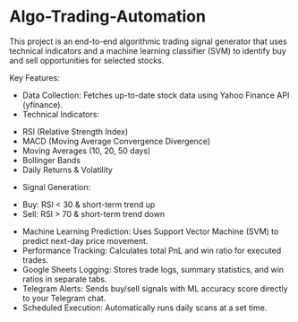 # Algo-Trading-Automation
This project is an end-to-end algorithmic trading signal generator that uses technical indicators and a machine learning classifier (SVM) to identify buy and sell opportunities for selected stocks.

Key Features:
* Data Collection: Fetches up-to-date stock data using Yahoo Finance API (yfinance).
* Technical Indicators:
- RSI (Relative Strength Index)
- MACD (Moving Average Convergence Divergence)
- Moving Averages (10, 20, 50 days)
- Bollinger Bands
- Daily Returns & Volatility
* Signal Generation:
- Buy: RSI < 30 & short-term trend up
- Sell: RSI > 70 & short-term trend down
* Machine Learning Prediction: Uses Support Vector Machine (SVM) to predict next-day price movement.
* Performance Tracking: Calculates total PnL and win ratio for executed trades.
* Google Sheets Logging: Stores trade logs, summary statistics, and win ratios in separate tabs.
* Telegram Alerts: Sends buy/sell signals with ML accuracy score directly to your Telegram chat.
* Scheduled Execution: Automatically runs daily scans at a set time.

